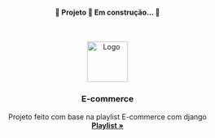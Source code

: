 <h4 align="center"> 
	🚧  Projeto 🚀 Em construção...  🚧
</h4>


<!-- PROJECT LOGO -->
<br />
<p align="center">
  <a href="https://github.com/othneildrew/Best-README-Template">
    <img src="https://www.flaticon.com/svg/vstatic/svg/2991/2991473.svg?token=exp=1617544882~hmac=8b2bae00d811c3a46aebc6aa5d38b107" alt="Logo" width="80" height="80">
  </a>

  <h3 align="center">E-commerce</h3>

  <p align="center">
   Projeto feito com base na playlist E-commerce com django
    <br />
    <a href="https://www.youtube.com/watch?v=NZd386TfzcM&list=PLvS2JoIlSA4BF1BBeYUCRbusX5r8ppWjW&ab_channel=FabioRuicci"><strong>Playlist »</strong></a>

